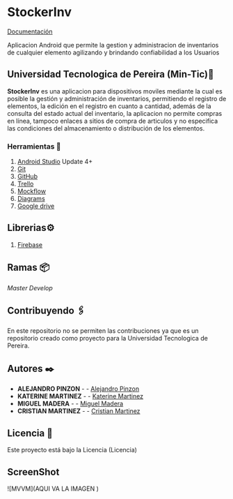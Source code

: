 # StockerInv

[Documentación](https://drive.google.com/drive/folders/1bNxTsvS7xJ6svfM673nqoipLfaj8PFk3?usp=sharing)

Aplicacion Android  que permite la gestion y administracion de inventarios de cualquier elemento agilizando y brindando confiabilidad a los Usuarios

## Universidad Tecnologica de Pereira (Min-Tic)🚀

**StockerInv** es una aplicacion para dispositivos moviles  mediante la cual  es posible la gestión y administración de inventarios, permitiendo el registro de elementos, la edición  en el registro  en cuanto a cantidad, además de la consulta del estado actual del inventario, la aplicacion no permite compras en línea, tampoco enlaces a sitios de compra de articulos y no especifica las condiciones del almacenamiento o distribución de los elementos.


### Herramientas 🔧

1. [Android Studio](https://developer.android.com/studio) Update 4+
2. [Git](https://git-scm.com/)
3. [GitHub](https://github.com/)
4. [Trello](https://trello.com/b/jWZcoEDC/almacen-de-materiales)
5. [Mockflow](https://wireframepro.mockflow.com/view/MOqIQgHg3h)
6. [Diagrams](https://app.diagrams.net/)
7. [Google drive](https://www.google.com/intl/es_co/drive/)

## Librerias⚙️

1. [Firebase](https://firebase.google.com/)


## Ramas 📦

_Master_
_Develop_

## Contribuyendo 🖇️

En este repositorio no se permiten las contribuciones ya que es un repositorio creado como proyecto para la Universidad Tecnologica de Pereira.

## Autores ✒️

* **ALEJANDRO PINZON** -  - [Alejandro Pinzon ](https://github.com/AlejoPinzon)
* **KATERINE MARTINEZ** -  - [Katerine Martinez](https://lp.kate@gmail.com)
* **MIGUEL MADERA** -  - [Miguel Madera](https://github.com/elbato1287)
* **CRISTIAN MARTINEZ** -  - [Cristian Martinez](https://github.com/MartinezCristianD)


## Licencia 📄

Este proyecto está bajo la Licencia (Licencia)

## ScreenShot


 ![MVVM](AQUI VA LA IMAGEN )